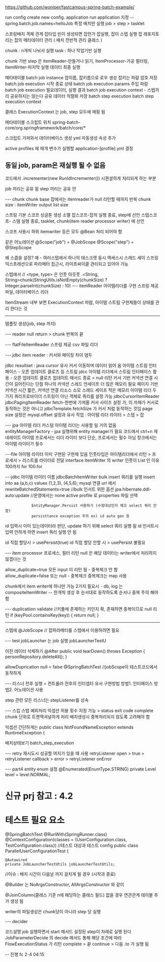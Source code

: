 https://github.com/woniper/fastcampus-spring-batch-example/

run config
    create new config. application
    run application 지정
--spring.batch.job.names=helloJob
    특정 배치만 실행
job > step > tasklet

스프링배치 객체 관계
잡타입 빈이 생성되면 잡런가 잡실행, 잡이 스텝 실행
잡 레포지토리는 잡의 메타데이터 관리 ( 배치 전반적 관리 클래스 )

chunk : n개씩 나눠서 실행
task : 하나 작업기반 실행

chunk 기반 step 은 itemReader-만들거나 읽기, ItemProcessor-가공 필터링, ItemWriter-마지막 실행 데이터 최종 실행

메타테이블
batch job instance
잡이름, 잡키름으로 로우 생성
잡키는 파람 암호 저장
batch job execution
시작 종료 상태
batch job execution params
주입 파람
batch job execution
필요데이터, 실행 결과
batch job execution context - 스텝끼리 공유하지는 않는다
공유 데이터 직렬화 저장
batch step execution
batch step execution context

클래스 ExecutionContext 는 job, step 모두에 매핑 됨

메타테이블 스크립트 위치
    spring-batch-core/org.springframework/batch/core/*

스크립트 가져와서 데이터베이스 생성
yml 자동생성 속성 추가

active profiles 에 매개 변수가
실행할 application-[profile].yml 결정

## 동일 job, param은 재실행 될 수 없음

코드에서
.incrementer(new RunIdIncrementer())
시퀀셜하게 처리되게 하는 부분

job 끼리는 공유 됨
step 끼리는 공유 안 

--- chunk
chunk base 잡에서는 itemreader가 null 리턴할 때까지 반복
chunk size : itemWriter output list size

스프링 기본 스코프 싱글톤
생성 소멸
잡스코프-잡의 실행 종료, step에 선언
스텝스코프- 스템 실행 종료, tasklet, chunk(item reader processor writer) 에 선언

스코프 사용시
하위 itemwriter 등은 모두 @Bean 처리 되어야 함

같은 어노테이션
@Scope("job") = @JobScope
@Scope("step") = @StepScope

왜 스콥을 설정?
예 - 여러스텝에서 하나의 태스크렛 동시 엑세스시 스레드 세이
스프링익스프레션으로 파라메터 접근시, 라이프싸이클 관리되고 있어야 가능

스텝에서
//               <type, type> 은 인풋 아웃풋
.<String, String>chunk(StringUtils.isNotEmpty(chunkSize) ? Integer.parseInt(chunkSize) : 10)
--- itemReader
아이템리더를 구현
스프링 제공 파일, 데이터베이스 리더

ItemStream 내부 보면
ExecutionContext 파람, 아이템 스트림 구현체들이 상태를 관리 한다는 것

---
템플릿 생성(job, step 까지)

--- reader
null return > chunk 반복의 끝

--- flatFileItemReader
스프링 제공 csv 파일 리더

--- jdbc item reader : 커서와 페이징 차이 염두

jdbc resultset : java cursor 유사
    커서 이동하며 데이터 읽어 옴
아이템 스트림 인터페이스 - 오픈 업데이트 클로즈 등 스트림 
jdcc 아이템 리더에서 스트림 인터페이스 활용 - 오픈 업데이트 클로즈
    업데이트 매서드 종료 = null 리턴
커서 기반 
    커넥션 연결 시간이 길어진다는 단점
    하나의 커넥션 스레드 언세이프
    더 많은 메모리 필요
페이지 기반
    커넥션 시간 짧은, 커넥션 연결 리소스 소모
    스레드 세이프
    적은 메모리
아이템 리더 두가지
    쿼리프로바이더 스트링이 아닌 객체로 쿼리를 설정 가능
    jdbcCursorItemReader 
    jdbcPagingItemReader
        fetch-한번에 가져올 커서 사이즈 설정 가, 이 자체가 커서로 동작하는 것은 아니고 jdbcTemplate.fetchSize 가 커서 처럼 동작하는 것임
        page size 설정은 mysql.offset 설정과 유사
작업 : 아이템 리더 라이터 > 스텝 > 잡

--- jpa 아이템 리더
커스텀 아이템 리더는 사용할 일 거의 없음
entityManagerFactory - jpa 실행위해 entity manager가 필요
코드에서 ctrl+n 제네레이트
아이템 프로세서는 리더 라이터 보다 단순, 프로세서는 필수 아님
    정크에서는 아이템 라이터가 필수

---file 아이템 라이터
이미 구현된 구현체 있음
인풋타입은 아이템리더에서 리턴 > 프로세서 > 리스트를 라이터로 전달
    interface ItemWriter 의 writer 인풋이 List 인 이유
100까지 for 100.for

---jdbc 아이템 라이터
이름 jdbcBatchItemWriter
bulk insert 쿼리를 실행
    insert into aa (a,b,c) values (1,2,3), (4,5,6);
mysql 연결 url 에서
    rewriteBatchedStatements=true //bulk 인서트 위한 옵션
    jpa.hibernate.ddl-auto:update //운영에서는 none
active profile 로 properties 파일 선택

                EntityManager.Persist 사용하기 (수정대상인지 체크 select 쿼리 안함)
                persisttance exception 주의 ex) id auto gen 등
id 입력시 이미 있는데이터라 판단, update 하기 위해 select 쿼리 실행 됨
id 인서트시 입력 안하게 하면 insert 쿼리 실행 안 됨

id 직접 할당시 > usePersist(true)
id 직접 할당 안할 시 > usePersist 불필요

--- item processor
프로세스, 필터
리턴 null 은 해당 데이터는 writer에서 처리하지 않겠다는 것

allow_duplicate=true 모든 input 이 리턴 됨 - 중복체크 안 함
allow_duplicate=false 또는 null - 중복체크
    중복체크는 map 사용

chunk에서 item writer에 하나만 가능
2가지 필요시 - db, log 는
compositeItemWriter -- 한개씩 생성 후 순서대로 동작하도록
    순서나 중복 주의 해야 함

--- duplicatiion validate
//키풀에 존재하는 키인지 확, 존재하면 중복이므로 null 리턴
if (keyPool.containsKey(key)) {
return null;
}

---
스텝에 @JobScope // 잡파라메터를 스텝에서 이용하려면 필요

--- test
jobLauncher 는 job 실행
jobLauncherTestU

이전 데이터 삭제하기
@After
public void tearDown() throws Exception {
personRepository.deleteAll();
}

allowDuprication null = false
@SpringBatchTest //jobScope이 테스트코드에서 동작하게

--- 리스너
전후 실행 = 컨트롤러 전후의 인터셉터 유사
구현방법
    방법1. 인터페이스
    방법2. 어노테이션 사용

step 관련 모든 리스너는 stepListener를 상속

--- 스킵
스텝 예외처리
익셉션 허용 횟수 지정 가능 > status exit code complete
    chunk 단위로 트랜잭셔널하게 처리
    배치생성시 중복처리되지 않도록 고려해야 함

익셉션 간단하게는
public class NotFoundNameException extends RuntimeException {

배치상태보기 batch_step_execution

--- retry
재시도시 성공할 여지가 있을 때 사용
retryListener open > true > retryListener callback > error > retryListener onError

--- part4
entity enum 설정
@Enumerated(EnumType.STRING)
private Level level = level.NORMAL;

# 신규 prj 참고 : 4.2

# 테스트 필요 요소
@SpringBatchTest
@RunWith(SpringRunner.class)
@ContextConfiguration(classes = {UserConfiguration.class, TestConfiguration.class}) //테스트 대상과 테스트 config
public class ParallelUserConfigurationTest {

    @Autowired
    private JobLauncherTestUtils jobLauncherTestUtils;

//이슈 : 배치 시간이 다음날 까지 걸치게 될 경우 (시작과 종료)

@Builder 는 NoArgsConstructor, AllArgsConstructor 와 같이

@JoinColumn(클래스 기준 n에 해당하는 클래스 필드) 없을 경우 연관관계 테이블 추가 생성 됨

writer의 파일생성은 chunk당이 아니라 step 당 실행

--- decider

코드설명
job 실행하면서 start 매서드 설정된 step이 차례로 실행 된다
JobParameterDecide 의 decide 매서드 통해 해당 조건에 따라 FlowExecutionStatus 가 리턴
    complete > 끝
    continue > 다음 .to 가 실행 됨



-- 진행
fc 2-4 04:15
